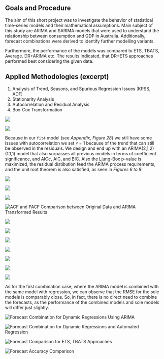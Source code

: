 Goals and Procedure
-------------------

The aim of this short project was to investigate the behavior of
statistical time-series models and their mathematical assumptions. Main
subject of this study are ARIMA and SARIMA models that were used to
understand the relationship between consumption and GDP in Australia.
Additionally, forecast combinations were derived to identify further
modelling variants.

Furthermore, the performance of the models was compared to ETS, TBATS,
Average. DR+ARIMA etc. The results indicated, that DR+ETS approaches
performed best considering the given data.

Applied Methodologies (excerpt)
-------------------------------

1.  Analysis of Trend, Seasons, and Spurious Regression Issues (KPSS,
    ADF)
2.  Stationarity Analysis
3.  Autocorrelation and Residual Analysis
4.  Box-Cox Transformation

![](readme_files/figure-markdown_github/Figure%204%20ARIMA%20(2,1,3)(0,1,2)-1.png)

![](readme_files/figure-markdown_github/Figure%205%20residual%20analysis-1.png)

Because in our `fit4` model (see *Appendix*, *Figure 28*) we still have
some issues with autocorrelation we set `P` = 1 because of the trend
that can still be observed in the residuals. We design and end up with
an ARIMA(2,1,2)(1,1,1) model that also surpasses all previous models in
terms of coefficient significance, and AICc, AIC, and BIC. Also the
Ljung-Box p-value is maximized, the residual distibution feed the ARIMA
process requirements, and the unit root theorem is also satisfied, as
seen in *Figures 6 to 8*:

![](readme_files/figure-markdown_github/Figure%206%20model,%20ACF%20and%20PACF-1.png)

![](readme_files/figure-markdown_github/Figure%207%20residual%20analysis-1.png)

![](readme_files/figure-markdown_github/Figure%208%20characterisitc%20roots-1.png)

![ACF and PACF Comparison between Original Data and ARIMA Transformed
Results](readme_files/figure-markdown_github/Figure%202%20ACF%20and%20PACF%20comparison-1.png)

![](readme_files/figure-markdown_github/ARIMA%20forecast-1.png)

![](readme_files/figure-markdown_github/Comparison%20of%20ARIMA%20DR-1.png)

![](readme_files/figure-markdown_github/Figure%2012%20ACF%20and%20PACF%20comparison-1.png)

![](readme_files/figure-markdown_github/Figure%2013%20residual%20analysis%20DR-1.png)

![](readme_files/figure-markdown_github/Figure%2014%20errors%20comparison-1.png)

![](readme_files/figure-markdown_github/Figure%2015%20errors%20comparison-1.png)

![](readme_files/figure-markdown_github/Figure%2017%20forecasts%20comparison-1.png)

As for the first combination case, where the ARIMA model is combined
with the same model with regression, we can observe that the RMSE for
the sole models is comparably close. So, in fact, there is no direct
need to combine the forecasts, as the performance of the combined models
and sole models will differ just slightly.

![Forecast Combination for Dynamic Regressions Using
ARIMA](readme_files/figure-markdown_github/ARIMA%20and%20DR%20plot-1.png)

![Forecast Combination for Dynamic Regressions and Automated
Regression](readme_files/figure-markdown_github/Manual%20and%20autoARIMA%20plot-1.png)

![Forecast Comparison for ETS, TBATS
Approaches](readme_files/figure-markdown_github/unnamed-chunk-1-1.png)

![Forecast Accuracy
Comparison](readme_files/figure-markdown_github/Figure%20Measurements%20comparison-1.png)
